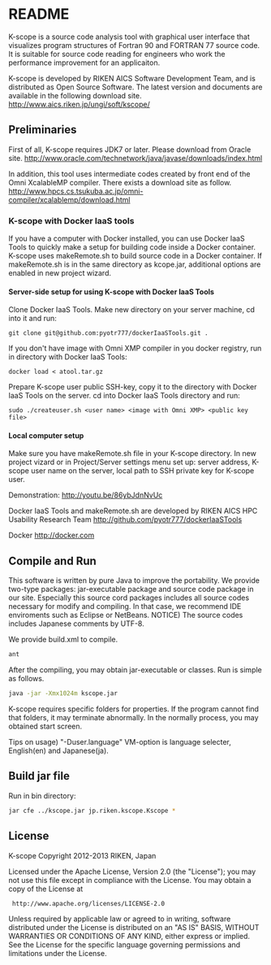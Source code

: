 # README

K-scope is a source code analysis tool with graphical user interface that
visualizes program structures of Fortran 90 and FORTRAN 77 source code.
It is suitable for source code reading for engineers who work the performance
improvement for an applicaiton.

K-scope is developed by RIKEN AICS Software Development Team, and is distributed
as Open Source Software. The latest version and documents are available in the
following download site.
http://www.aics.riken.jp/ungi/soft/kscope/

## Preliminaries

First of all, K-scope requires JDK7 or later. Please download from Oracle site.
http://www.oracle.com/technetwork/java/javase/downloads/index.html

In addition, this tool uses intermediate codes created by front end of
the Omni XcalableMP compiler. There exists a download site as follow.
http://www.hpcs.cs.tsukuba.ac.jp/omni-compiler/xcalablemp/download.html


### K-scope with Docker IaaS tools

If you have a computer with Docker installed, you can use Docker IaaS Tools to quickly 
make a setup for building code inside a Docker container.
K-scope uses makeRemote.sh to build source code in a Docker container. If makeRemote.sh
is in the same directory as kcope.jar, additional options are enabled in new 
project wizard.

#### Server-side setup for using K-scope with Docker IaaS Tools

Clone Docker IaaS Tools.
Make new directory on your server machine, cd into it and run:

```
git clone git@github.com:pyotr777/dockerIaaSTools.git .
```

If you don't have image with Omni XMP compiler in you docker registry, run in directory
with Docker IaaS Tools:

```
docker load < atool.tar.gz
```


Prepare K-scope user public SSH-key, copy it to the directory with Docker IaaS Tools 
on the server. cd into Docker IaaS Tools directory and run:
```
sudo ./createuser.sh <user name> <image with Omni XMP> <public key file>
```

#### Local computer setup


Make sure you have makeRemote.sh file in your K-scope directory.
In new project vizard or in Project/Server settings menu set up:
server address, K-scope user name on the server, local path to SSH private key for K-scope
user. 


Demonstration: http://youtu.be/86ybJdnNvUc

Docker IaaS Tools and makeRemote.sh are developed by RIKEN AICS HPC Usability Research Team
http://github.com/pyotr777/dockerIaaSTools

Docker http://docker.com


## Compile and Run

This software is written by pure Java to improve the portability.
We provide two-type packages: jar-executable package and source code package
in our site. Especially this source cord packages includes all source codes
necessary for modify and compiling. In that case, we recommend IDE enviroments
such as Eclipse or NetBeans.
NOTICE) The source codes includes Japanese comments by UTF-8.

We provide build.xml to compile.

```bash
ant
```

After the compiling, you may obtain jar-executable or classes.
Run is simple as follows.

```bash
java -jar -Xmx1024m kscope.jar
```

K-scope requires specific folders for properties.
If the program cannot find that folders, it may terminate abnormally.
In the normally process, you may obtained start screen.

Tips on usage) "-Duser.language" VM-option is language selecter, English(en) and Japanese(ja).

## Build jar file

Run in bin directory:
```bash
jar cfe ../kscope.jar jp.riken.kscope.Kscope *
```



## License

 K-scope
 Copyright 2012-2013 RIKEN, Japan

 Licensed under the Apache License, Version 2.0 (the "License");
 you may not use this file except in compliance with the License.
 You may obtain a copy of the License at

     http://www.apache.org/licenses/LICENSE-2.0

 Unless required by applicable law or agreed to in writing, software
 distributed under the License is distributed on an "AS IS" BASIS,
 WITHOUT WARRANTIES OR CONDITIONS OF ANY KIND, either express or implied.
 See the License for the specific language governing permissions and
 limitations under the License.
